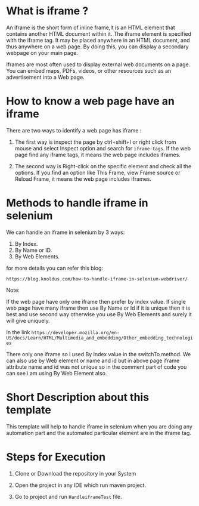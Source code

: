 
# What is iframe ?

An iframe is the  short form of  inline frame,It  is an HTML element that contains another HTML document within it. The iframe element is specified with the iframe tag. It may be placed anywhere in an HTML document, and thus anywhere on a web page. By doing this, you can display a secondary webpage on your main page.

Iframes are most often used to display external web documents on a page. You can embed maps, PDFs, videos, or other resources such as an advertisement into a Web page.

# How to know a web page have an iframe

There are two ways to identify a web page has iframe :

1. The first way is inspect the page by ctrl+shift+I or right click from mouse and select Inspect option and search for `iframe-tags`. If the web page find any iframe tags, it means the web page includes iframes.


2. The second way is Right-click on the specific element and check all the options. If you find an option like This Frame, view Frame source or Reload Frame, it means the web page includes iframes.

# Methods to handle iframe in selenium

We can handle an iframe in selenium by 3 ways: 

1. By Index.
2. By Name or ID.
3. By Web Elements.

for more details you can refer this blog: 

`https://blog.knoldus.com/how-to-handle-iframe-in-selenium-webdriver/`

Note:

If the web page have only one iframe then prefer  by index value.
If single web page have  many iframe  then use By Name or Id if it is unique then it is best and use second way
otherwise you use By Web Elements and surely it will give uniquely.

In the link `https://developer.mozilla.org/en-US/docs/Learn/HTML/Multimedia_and_embedding/Other_embedding_technologies`

There only one iframe so i used By Index value in the switchTo method.
We can also use by Web element or name and id but in above page iframe attribute name and id was not unique so in the comment part of code you can see i am using By Web Element also.
 


# Short Description about this template

This template will help to handle iframe in selenium when you are doing any automation part and the automated particular element are in the iframe tag.

# Steps for Execution 

1. Clone or Download the repository in your System

2. Open the project in any IDE which run maven project.

3. Go to project and run `HandleiframeTest` file.
















